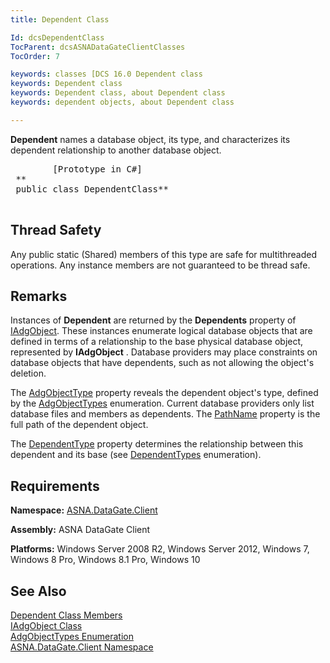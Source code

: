 ```yaml
---
title: Dependent Class

Id: dcsDependentClass
TocParent: dcsASNADataGateClientClasses
TocOrder: 7

keywords: classes [DCS 16.0 Dependent class
keywords: Dependent class
keywords: Dependent class, about Dependent class
keywords: dependent objects, about Dependent class

---
```


<span> **Dependent** </span> names a database object, its type, and characterizes its dependent relationship to another database object. 
<pre class="prettyprint">
        <span class="lang">[Prototype in C#]</span>
 **<br /> public class DependentClass** 
      </pre>

## Thread Safety

Any public static (Shared) members of this type are safe for multithreaded operations. Any instance members are not guaranteed to be thread safe.
## Remarks

Instances of **Dependent** are returned by the **Dependents** property of [IAdgObject](iadg-object-class.html). These instances enumerate logical database objects that are defined in terms of a relationship to the base physical database object, represented by **IAdgObject** . Database providers may place constraints on database objects that have dependents, such as not allowing the object's deletion.

The [AdgObjectType](dependent-class-adg-object-type-property.html) property reveals the dependent object's type, defined by the [ AdgObjectTypes](adg-object-types-enumeration.html) enumeration. Current database providers only list database files and members as dependents. The [ PathName](dependent-class-path-name-property.html) property is the full path of the dependent object.

The [DependentType](dependent-class-dependent-type-property.html) property determines the relationship between this dependent and its base (see [ DependentTypes](dependent-types-enumeration.html) enumeration). 
## Requirements

**Namespace:** [ASNA.DataGate.Client](datagate-client-namespace.html) 

**Assembly:** ASNA DataGate Client

**Platforms:** Windows Server 2008 R2, Windows Server 2012, Windows 7, Windows 8 Pro, Windows 8.1 Pro, Windows 10
## See Also


[Dependent Class Members](dependent-members.html)
      <br />
[IAdgObject Class](iadg-object-class.html)
      <br />
[AdgObjectTypes Enumeration](adg-object-types-enumeration.html)
      <br />
[ASNA.DataGate.Client Namespace](datagate-client-namespace.html)

